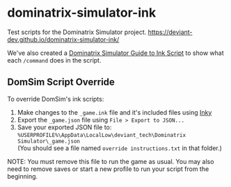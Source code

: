 # dominatrix-simulator-ink
Test scripts for the Dominatrix Simulator project.
https://deviant-dev.github.io/dominatrix-simulator-ink/

We've also created a [Dominatrix Simulator Guide to Ink Script](https://docs.google.com/document/d/1hWddHZ3mTyXBCPsuGvLKkHIfs3nWnv5_6_z25pyO0-c/edit#heading=h.9ljemjlylgw) to show what each `/command` does in the script.

## DomSim Script Override

To override DomSim's ink scripts:
1. Make changes to the `_game.ink` file and it's included files using [Inky](https://github.com/deviant-dev/dominatrix-simulator-ink/tree/master/Inky)
2. Export the `_game.json` file using `File > Export to JSON...`
3. Save your exported JSON file to: `%USERPROFILE%\AppData\LocalLow\deviant_tech\Dominatrix Simulator\_game.json`<br/>
(You should see a file named `override instructions.txt` in that folder.)

NOTE: You must remove this file to run the game as usual. You may also need to remove saves or start a new profile to run your script from the beginning.
